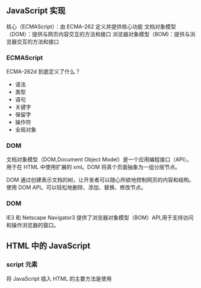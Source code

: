 ## JavaScript 实现

核心（ECMAScript）：由 ECMA-262 定义并提供核心功能
文档对象模型（DOM）：提供与网页内容交互的方法和接口
浏览器对象模型（BOM)：提供与浏览器交互的方法和接口

### ECMAScript

ECMA-262d 到底定义了什么？

- 语法
- 类型
- 语句
- 关键字
- 保留字
- 操作符
- 全局对象

### DOM

文档对象模型（DOM,Document Object Model）是一个应用编程接口（API）。用于在 HTML 中使用扩展的 xml。DOM 将真个页面抽象为一组分层节点。

DOM 通过创建表示文档的树，让开发者可以随心所欲地控制网页的内容和结构。使用 DOM API。可以轻松地删除、添加、替换、修改节点。

### DOM

IE3 和 Netscape Navigator3 提供了浏览器对象模型（BOM）API,用于支持访问和操作浏览器的窗口。

## HTML 中的 JavaScript

### script 元素

将 JavaScript 插入 HTML 的主要方法是使用<script>元素。
有以下 8 个属性

- async：可选。表示应该立即开始下载脚本，但不能阻止其它页面动作，比如下载资源或等待其他脚本加载。只对外部脚本文件有效。
- charset：可选。使用 src 属性指定的代码字符集。这个属性很少使用，因为大多数浏览器不在乎它的值。
- crossorigin：可选。配置相关请求的 CORS（跨域资源共享）设置。默认不实用 CORS。
- defer：可选。表示脚本可以延迟到文档完全被解析和显示之后再执行。只对外部脚本文件有效。
- integrity：可选。允许比对接收到的资源和指定的加密签名以验证子资源完整性(SRI， 12 Subresource Integrity)。如果接收到的资源的签名与这个属性指定的签名不匹配，则页面会报错，脚本不会执行。这个属性可以用于确保内容分发网络(CDN，Content Delivery Network)不会提供恶意内容
- language：废弃。
- src：可选。表示包含要执行的代码的外部文件。
- type：可选。代替 language，表示代码块中脚本语言的内容类型(也称 MIME 类型)。

### 行内代码与外部文件

最佳实践是尽可能将 JavaScript 代码放在外部文件中

- 可维护性
- 缓存
- 适应未来

### 文档模式

混杂模式
标准模式
准标准模式

### <noscript>元素

### 总结

JavaScript 是通过<script>元素插入到 HTML 页面中的。这个元素可用于把 JavaScript 代码嵌入到 HTML 页面中，跟其他标记混合在一起，也可用于引入保存在外部文件中的 JavaScript

- 要包含外部 JavaScript 文件，必须将 src 属性设置为要包含文件的 URL.
- 所有<script>元素会依照它们在网页中出现的次序被解释。在不使用 defer 和 async 属性的 情况下，包含在<script>元素中的代码必须严格按次序解释。
- 对不推迟执行的脚本，浏览器必须解释完位于<script>元素中的代码，然后才能继续渲染页面 的剩余部分。为此，通常应该把<script>元素放到页面末尾，介于主内容之后及</body>标签 之前。
- 可以使用 defer 属性把脚本推迟到文档渲染完毕后再执行。推迟的脚本原则上按照它们被列出 的次序执行。
- 可以使用 async 属性表示脚本不需要等待其他脚本，同时也不阻塞文档渲染，即异步加载。异 步脚本不能保证按照它们在页面中出现的次序执行。
- 通过使用<noscript>元素，可以指定在浏览器不支持脚本时显示的内容。如果浏览器支持并启 用脚本，则<noscript>元素中的任何内容都不会被渲染。

## 语言基础

### 语法

区分大小写
标识符
注释
严格模式
语句

### 关键词与保留字

关键字：
break do
case else
catch export
class extends
const finally
continue for
debugger function this
default if throw
delete import try
in typeof
instanceof var
new void
return while
super with
switch yield

保留字：将来用
enum
严格模式下保留:
implements package public
interface protected static
let private
模块代码中保留: await

### 变量

ECMAScript 变量是松散类型的，意思是变量可以用于保存任何类型的数据
var let const
优先使用 const let var

### 数据类型

6 种简单数据类型（也称为原始类型）：Undefined、Null、Boolean、Number、String 和 Symbol。还有一种复杂数据类型叫 Object

typeof undefined boolean string number (object 或 null） function sumbol
特殊值 null 被认为是一个对空对象的引用。

Number()、parseInt()和 parseFloat()

## 变量、作用域与内存

JavaScript 变量可以保存俩种类型的值：原始值和引用值。原始值：Undefined、Null、Boolean、Number、String 和 Symbol。

- 原始值大小固定，因此保存在栈内存上。
- 从一个变量到另一个变量复制原始值会创建该值的第二个副本。
- 引用值是对象，存储在堆内存上。
- 包含引用值的变量实际上只包含指向相应对象的一个指针，而不是对象本身。
- 从一个变量到另一个变量复制引用值只会复制指针，因此结果是俩个变量都指向同一个对象。
- typeof 操作符可以确定值的原始类型，而 instanceof 操作符用于确保值的引用类型。
- 任何变量都存在于某个执行上下文中（也称为作用域）。这个上下文（作用域）决定了变量的生命周期，以及它们可以访问代码的哪些部分，执行上下文可以总结如下：
- 执行上下文分全局上下文、函数上下文和块级上下文。
- 代码执行流每进入一个新上下文，都会创建一个作用域链，用于搜索变量和函数。
- 函数或块的局部上下文不仅可以访问自己作用域内的变量，而且也可以访问任何包含上下文乃至全局上下文中的变量
- 全局上下文只能访问全局上下文中的变量和函数，不能直接访问局部上下文中的任何数据。
- 变量的执行上下文用于确定什么时候释放内存。

JavaScript 是使用垃圾回收的编程语言，开发者不需要操心内存分配和回收。JavaScript 的垃圾回收程序总结：

- 离开作用域的值会被自动标记为可回收，然后再垃圾回收期间被删除。
- 主流的垃圾回收算法是标记清理，即先给当前不使用的值加上标记，再回来回收它们的内存。
- 引用计数是另一种垃圾回收策略，需要记录值被引用了多少次。
- 引用计数在代码中存在循环引用时会出现问题。
- 解除变量的引用不仅可以消除循环引用，而且对垃圾回收也有帮助。为促进内存回收，全局对象、全局对象的属性和循环引用都应该在不需要时解除引用。

## 基本引用类型

对象被认为是某个特定引用类型的实例。新对象通过使用 new 操作符后跟一个构造函数(constructor)来创建。构造函数就是用来创建新对象的函数

JavaScript 中的对象称为引用值，集中内置的引用类型可用于创建特定类型的对象。

- 引用值与传统面向对象编程语言中的类相似，但实现不同。
- Date 类型提供关于日期和时间的信息，包括当前日期、时间及相关计算。
- RegExp 类型是 ECMAScript 支持正则表达式的接口，提供了大多数基础的和部分高级的正则表达式功能。

函数实际上是 Function 类型，函数也是对象，有方法，可以用于增强其能力。
由于原始值包装类型的存在，JavaScript 中的原始值可以被当成对象来使用。有 3 种原始值包装类
型：Boolean、Number 和 String。

- 每种包装类型都映射到同名的原始类型。
- 以读模式访问原始值时，后台会实例化一个原始值包装类型的对象，借助这个对象可以操作相应的数据。
- 涉及原始值的语句执行完毕后，包装对象就会被销毁。

当代码开始执行时，全局上下文中会存在两个内置对象：Global 和 Math。其中，Global 对象在
大多数 ECMAScript 实现中无法直接访问。不过，浏览器将其实现为 window 对象。所有全局变量和函
数都是 Global 对象的属性。Math 对象包含辅助完成复杂计算的属性和方法。

## 集合引用类型

- 引用类型与传统面向对象编程语言中的类相似，但实现不同。
- Object 类型是一个基础类型，所有引用类型都从它继承了基本的行为。
- Array 类型表示一组有序的值，并提供了操作和转换值的能力。
- 定型数组包含一套不同的引用类型，用于管理数组在内存中的类型
- Date 类型提供了关于日期和时间的信息，包括当前日期和时间以及计算
- RegExp 类型是 ECMASScript 支持的正则表达式的接口，提供了大多数基本正则表达式以及一些高级正则表达式的能力。

函数其实是 Function 类型的实例，意味着函数也是对象。由于函数是对象，因此也就具有能够增强自身行为的方法。

## 迭代器与生成器

迭代是一种所有编程语言中都可以看到的模式。ECMAScript 6 正式支持迭代模式并引入了两个新的
语言特性：迭代器和生成器。
迭代器是一个可以由任意对象实现的接口，支持连续获取对象产出的每一个值。任何实现 Iterable
接口的对象都有一个 Symbol.iterator 属性，这个属性引用默认迭代器。默认迭代器就像一个迭代器
工厂，也就是一个函数，调用之后会产生一个实现 Iterator 接口的对象。
迭代器必须通过连续调用 next()方法才能连续取得值，这个方法返回一个 IteratorObject。这
个对象包含一个 done 属性和一个 value 属性。前者是一个布尔值，表示是否还有更多值可以访问；后
者包含迭代器返回的当前值。这个接口可以通过手动反复调用 next()方法来消费，也可以通过原生消
费者，比如 for-of 循环来自动消费。
生成器是一种特殊的函数，调用之后会返回一个生成器对象。生成器对象实现了 Iterable 接口，
因此可用在任何消费可迭代对象的地方。生成器的独特之处在于支持 yield 关键字，这个关键字能够
暂停执行生成器函数。使用 yield 关键字还可以通过 next()方法接收输入和产生输出。在加上星号之
后，yield 关键字可以将跟在它后面的可迭代对象序列化为一连串值。

## 对象、类与面向对象编程

ECMA-262 将对象定义

### 理解对象

属性的类型

1. 数据属性
   数据属性包含一个保存数据值的位置
   [[Configurable]]: 表示属性是否可以修改、删除
   [[Enumerable]]: 表示属性是否可以通过 for-in 循环
   [[Writable]]: 表示属性的值是否可以被修改。
   [[Value]]: 包含属性实际的值

2. 访问器属性
   [[Configurable]]:
   [[Enumerable]]
   [[Get]]: 获取函数，在读取属性时调用。默认值为 undefined
   [[Set]]: 设置函数，在写入属性时调用。
   不能直接定义，必须使用 Object.defineProperty()

读取属性的特性
Object.getOwnPropertyDescriptor()取得指定属性的属性描述符：属性所在的对象和要取得其描述符的属性名。

合并对象
把源对象所有的本地属性一起复制到目标对象上。有时候这种操作也称为“混如”(mixin)，因为目标对象通过混如源对象的属性得到了增强。
Object.assign() 浅复制

对象标识及相等判定
ES6 Object.is(a, b)

增强的对象语法

1. 属性值简写
   let Person = {
   name
   }

2. 可计算属性

```JavaScript
const nameKey = 'name';

function getUniqueKey(key) {
  return `${key}_${uniqueToken++}`;
}

let person = {
  [getUniqueKey(nameKey)]: 'Matt'
}

consoke.log(person); // {name_0: 'Matt'}
```

3. 简写方法名

```JavaScript
let person = {
  sayName(name) {
    console.log()
  }
}
```

对象解构
{a, b} = object

### 创建对象

ES6 开始正式支持类和继承。ES6 的类仅仅是封装了 ES5.1 构造函数加原型继承的语法糖而已。

工厂模式

构造函数模式
使用 new 就叫构造函数

原型模式
只要创建一个函数，就会按照特定的规则为这个函数创建一个 prototype 属性（指向原型对象）。所有原型对象自动获取一个名为 constructor 的属性,指回与之关联的构造函数。

**proto**属性，通过这个属性可以访问对象的原型。

构造函数有一个 prototype 属性引用其原型对象，而这个原型对象也有一个 constructor 属性，引用这个构造函数

Object.getPrototypeOf()取得一个对象的原型

Object.setPrototypeOf()可以向实例的私有特性[[Prototype]]写入一个新值

hawOwnProperty()方法用于确定某个属性是在实例上还是原型对象上。

对象迭代
Object.values()返回对象值的数组
Object.entries()返回键/值对的数组。

### 继承

接口继承和实现继承

原型链
ECMA-262 把原型链定义为 ECMAScript 的主要继承方式。其基本思想就是通过原型继承多个引用类型的属性和方法。每个构造函数都有一个原型对象，原型有一个属性指回构造函数，而实例有一个内部指针指向原型。如果原型是另一个类型的实例。就意味着这个原型本身有一个内部指针指向另一个原型，相应地另一个原型也有一个指针指向另一个构造函数。这样就在实例和原型之间构造了一条原型链。这就是原型链的基本构想。

1. 默认原型
   任何函数的默认原型都是一个 Object 的实例，这意味着这个实例有一个内部指针指向 Object.prototype.

2. 原型与继承关系
   instanceof isPrototypeOf()

3. 关于方法

4. 原型链的问题
   会在所有实例间共享
   子类型在实例化时不能给父类型的构造函数传参

- 工厂模式就是一个简单的函数，这个函数可以创建对象，为它添加属性和方法，然后返回这个对象。这个模式在构造函数模式出现后就很少用了。

- 使用构造函数模式可以自定义引用类型，可以使用 new 关键字像创建内置类型实例一样创建自定义类型的实例。不过，构造函数模式也有不足，主要是其成员无法重用，包括函数。

- 原型模式解决了成员共享的问题，只要是添加到构造函数 prototype 上的属性和方法就可以共享。而组合构造函数和原型模式通过构造函数定义实例属性，通过原型定义共享的属性和方法。

- 原型继承可以无须明确定义构造函数而实现继承，本质上是对给定对象执行浅复制

- 与原型式继承紧密相关的是寄生式继承，即先基于一个对象创建一个新对象，然后再增强这个新对象，最后返回新对象。这个模式也被用在组合继承中，用于避免重复调用父类构造函数导致的浪费。

- 寄生组合继承被认为是实现基于类型继承的最有效方式。

```JavaScript
function inheritPrototype(subType, superType) {
  let prototype = object(superType.prototype);
  prototype.constructor = subType;
  subType.prototype = prototype;
}
```

## 代理与反射

从宏观上看，代理是真实 JavaScript 对象的透明抽象层。代理可以定义包含捕获器的处理程序对象，
而这些捕获器可以拦截绝大部分 JavaScript 的基本操作和方法。在这个捕获器处理程序中，可以修改任
何基本操作的行为，当然前提是遵从捕获器不变式。

## 函数

函数实际上是对象。每个函数都是 Function 类型的实例，而 Function 也有属性和方法，而 Function 也有属性和方法，跟其他引用类型一样。

arguments.callee 就是一个指向正在执行的函数的指针，因此可以在函数内部递归调用

```JavaScript
function factorial(num) {
  if (num <= 1) {
    return 1;
  } else {
    return num * arguments.callee(num - 1);
  }
}
```

ES6 尾调用优化的关键：如果函数的逻辑允许基于尾调用将其销毁，则引擎就会那么做。

```JavaScript
function fib(n) {
  if (n < 2) {
    return n;
  }
  return fib(n - 1) + fib(n - 2);
}

// 优化
// 基础框架
function fib(n) {
  return fibImpl(0, 1, n);
}
// 执行递归
function fibImpl(a, b, n){
  if (n === 0) {
    return a;
  }
  return fibImpl(b, a + b, n - 1);
}
```

闭包指的是那些引用了另一个函数作用域中变量的函数，通常是在嵌套函数中实现的。

- 函数表达式与函数声明是不一样的。函数声明要求写出函数名称，而函数表达式并不需要。没有名称的函数表达式也被称为匿名函数。

- ES6 新增了类似于函数表达式的箭头函数语法，但俩者也有一些重要区别。

- JavaScript 中函数定义与调用时的参数极其灵活。arguments 对象，以及 ES6 新增的扩展操作符，可以实现函数定义和调用的完全动态化。

- 函数内部也暴露了很多对象和引用，涵盖了函数被谁调用、使用什么调用，以及调用时传入了什么参数等信息。

- JavaScript 引擎可以优化符合尾调用条件的函数，以节省栈空间

- 闭包的作用域链中包含自己的一个变量对象，然后是包含函数的变量对象，直到全局上下文的变量对象。

- 通常，函数作用域及其中的所有变量在函数执行完毕后都会被销毁

- 闭包在函数返回之后，其作用域会一直保存在内存中，直到闭包被销毁。

- 函数可以在创建之后立即调用，执行其中代码之后却不留下对函数的引用。

- 立即调用的函数表达式如果不在包含作用域中将返回值赋给一个变量，则其包含的所有变量都会被销毁

- 虽然 JavaScript 没有私有对象属性的概念，但可以使用闭包实现公共方法，访问位于包含作用域中定义的变量

- 可以访问私有变量的公共方法叫做特权方法

- 特权方法可以使用构造函数或原型模式通过自定义类型中实现，也可以使用模块模式或模块增强在单例对象上实现。

## 期约与异步函数

睡眠

```JavaScript
async function sleep(delay) {
 return new Promise((resolve) => setTimeout(resolve, delay));
}
async function foo() {
 const t0 = Date.now();
 await sleep(1500); // 暂停约 1500 毫秒
 console.log(Date.now() - t0);
}
foo();
```

## BOM

浏览器对象模型（BOM，Browser Object Model）是以 window 对象为基础的，这个对象代表了浏览器窗口和页面可见的区域。window 对象也被复用为 ECMAScript 的 Global 独享，因此所有全局变量和函数都是它的属性，而且所有原生类型的构造函数和普通函数也都从一开始就存在于这个对象之上。

- 要引用其他 window 对象，可以使用几个不同的窗口指针。
- 通过 location 对象可以以编程方式曹总浏览器的导航系统。通过设置这个对象上的属性，可以改变浏览器 URL 中的某一部分或全部。
- 使用 replace()方法可以替换浏览器历史记录中当前显示的页面，并导航到新 URL
- navigator 对象提供关于浏览器的信息。

## 客户端检测

获取坐标必须 https

```JavaScript
	navigator.geolocation.getCurrentPosition(
				() => { },
				(e) => {
					console.log(e.code); // 1
					console.log(e.message); // Only secure origins are allowed
				}
			);
```

## DOM

文档对象模型（DOM,Document Object Model）是语言中立的 HTML 和 XML 文档的 API。DOM Level 1 将 HTML 和 XML 文档定义为一个节点的多层次结构，并暴露出 JavaScript 接口以操作文档的底层结构和外观。

- Node 是基准节点类型，是文档一个部分的抽象表示，所有其他类型都继承 Node。
- Document 类型表示整个文档，对应树形结构的根节点。在 JavaScript 中，document 对象是 Document 的实例，拥有查询和获取节点的很多方法
- Element 节点表示文档中所有 HTML 或 XML 元素，可以用来操作它们的内容和属性
- 其他节点类型分别表示文本内容、注释、文档类型、CDATA 区块和文档片段

MutationObserver 是为代替性能不好的 MutationEvent 而问世。使用它可以有效精准地监控 DOM 变化，而且 API 也相对简单。

## DOM 扩展

- Selectors API 为基于 CSS 选择符获取 DOM 元素定义来几个方法：querySelector()、querySelectorAll()和 matches()

- Element Traversal 在 DOM 元素上定义了额外的属性，以方便对 DOM 元素进行遍历。这个需求上因浏览器处理元素间空格的差异而产生的。

MutationObserver是为代替性能不好的MutationEvent而问世。使用它可以有效精准地监控DOM变化，而且API也相对简单。

- HTML5 为标准 DOM 提供了大量扩展。其中包括对 innerHTML 属性等事实标准进行了标准化，还有焦点管理、字符集、滚动等特性。

## DOM2和DOM3
DOM2 Style模块定义了如何操作元素的样式信息
* 每个元素都有一个关联的style对象，可用于确定和修改元素特定的样式
* 要确定元素的计算样式，包括应用到元素身上的所有CSS规则，可以使用getComputedStyle()方法
* 通过document.styleSheets集合可以访问文档上所有的样式表
  DOM2 Traversal and Range模块定义了与DOM结构交互的不同方式
* NodeIterator和TreeWalker可以对DOM树执行深度优先的遍历
* NodeIterator支持在DOM结构的所有方向移动，包括父节点、同胞节点和子节点
* 范围是选择DOM结构中特定部分并进行操作的一种方式
* 通过范围的选择可以在保持文档结构完好的同时从文档中移除内容，也可复制文档中相应的部分。

## 事件
JavaScript与HTML的交互是通过事件实现的，事件代表文档或浏览器窗口中某个有意义的时刻。可以使用仅在事件发生时执行的监听器（也叫处理程序）订阅事件。

### 事件流
事件冒泡
IE事件流被称为事件冒泡，这是因为事件被定义为从最具体的元素开始触发，然后向上传播至没有那么具体的元素。

事件捕获
事件捕获的意思是最不具体的节点应该最先收到事件，而最具体的节点应该最后收到事件。

DOM事件流
DOM2Events规范规定事件流分为3个阶段：事件捕获、到达目标和事件冒泡。事件捕获最先发生，为提前拦截事件提供了可能。然后，实际的目标元素接收到事件。最后一个阶段是冒泡，最迟要在这个阶段响应事件。

内存与性能问题
* 最好限制一个页面中事件处理程序的数量，因为它们会占用过多内存，导致页面响应缓慢
* 利用事件冒泡，事件委托可以解决限制事件处理程序数量的问题
* 最好在页面卸载之前删除所有事件处理程序

## 动画与Canvas图形
requestAnimationFrame是简单但实用的工具，可以让JavaScript跟进浏览器渲染周期，从而更加有效地实现网页视觉动销

HTML5的<canvas>元素为JavaScript提供了动态创建图形的API。这些图形需要使用特定上下文绘制，主要有俩种。第一种是支持基本绘图操作的2D上下文：
* 填充和描绘颜色及图案
* 绘制矩形
* 绘制路径
* 绘制文本
* 创建渐变和图案
  
第二种是3D上下文，也就是WebGL。WebGL是浏览器对OpenGL ES2.0的实现。
WebGL支持比2D上下文更强大的绘图能力
* 用OpenGL着色器语言（GLSL）编写顶点和片段着色器
* 支持定型数组，限定数组中包含数组的类型
* 创建和操作纹理

## 表单脚本
* 可以使用标准或非标准的方法全部或部分选择文本框中的文本
* 所有浏览器都采用了Firefox操作文本选区的方式，使其成为真正的标准
* 可以通过监听键盘事件并检测要插入的字符来控制文本框接受或不接受某些字符

## JavaScript API
* Atomics API用于保护代码在多线程内存访问模式下不发生资源争用
* postMessage() API支持从不同源跨文档发送消息，同时保证安全喝遵循同源策略
* Encoding API用于实现字符串与缓冲区之间的无缝转换
* File API提供了发送、接收喝读取大型二进制对象的可靠工具
* 媒体元素<audio>和<video>拥有自己的API，用于操作音频和视频。并不是每个浏览器都会支持所有媒体格式，使用canPlayType()方法可以检测浏览器支持情况
* 拖放API支持方便地将元素标识为可拖动，并在操作系统完成放置时给出回应。可以利用它创建自定义可拖动元素和放置目标。
* Notifications API提供了一种浏览器中立的方式，以此向用户展示消通知弹层。
* Streams API 支持以全新的方式读取、写入和处理数据
* Timing API 提供了一组度量数据进出浏览器时间的可靠工具
* Web Components API为元素重用和封装技术向前迈进提供了有力支撑
* Web Cryptography API让生成随机数、加密和签名消息成为一类特性。

## 错误处理与调试
以下方法可用于阻止浏览器对JavaScript错误作出反应
* 使用 try/catch语句，可以通过更合适的方式对错误做出处理，避免浏览器处理
* 定义 window.onerror事件处理程序，所有没有通过try/catch处理的错误都会被该事件处理程序接收到